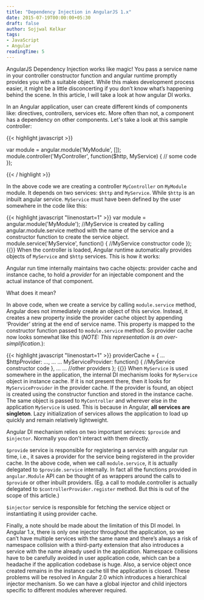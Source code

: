 ```yaml
---
title: "Dependency Injection in AngularJS 1.x"
date: 2015-07-19T00:00:00+05:30
draft: false
author: Sojjwal Kelkar
tags:
- JavaScript
- Angular
readingTime: 5
---
```


AngularJS Dependency Injection works like magic! You pass a service name in your controller constructor function and angular runtime promptly provides you with a suitable object. While this makes development process easier, it might be a little disconcerting if you don’t know what’s happening behind the scene. In this article, I will take a look at how angular DI works.

In an Angular application, user can create different kinds of components like: directives, controllers, services etc. More often than not, a component has a dependency on other components. Let's take a look at this sample controller:

{{< highlight javascript  >}}

var module = angular.module('MyModule', []);
module.controller('MyController', function($http, MyService) {
    // some code
});

{{< / highlight >}}

In the above code we are creating a controller `MyController` on `MyModule` module. It depends on two services: `$http` and `MyService`. While `$http` is an inbuilt angular service. `MyService` must have been defined by the user somewhere in the code like this:

{{< highlight javascript "linenostart=1" >}}
var module = angular.module('MyModule');
//MyService is created by calling angular.module.service method with the name of the service and a constructor function to create the service object.
module.service('MyService', function() {
    //MyService constructor code
});
{{</highlight>}}
When the controller is loaded, Angular runtime automatically provides objects of `MyService` and `$http` services. This is how it works:

Angular run time internally maintains two cache objects: provider cache and instance cache, to hold a _provider_ for an injectable component and the actual instance of that component.

What does it mean?

In above code, when we create a service by calling `module.service` method, Angular does not immediately create an object of this service. Instead, it creates a new property inside the provider cache object by appending ‘Provider’ string at the end of service name. This property is mapped to the constructor function passed to `module.service` method. So provider cache now looks somewhat like this (_NOTE: This representation is an over-simplification._):

{{< highlight javascript "linenostart=1" >}}
providerCache = {
    ...
    $httpProvider: ...,
    ...
    ...
    MyServiceProvider: function() {
        //MyService constructor code
    },
    ...
    ... //other providers
};
{{</highlight>}}
When `MyService` is used somewhere in the application, the internal DI mechanism looks for `MyService` object in instance cache. If it is not present there, then it looks for `MyServiceProvider` in the provider cache. If the provider is found, an object is created using the constructor function and stored in the instance cache. The same object is passed to `MyController` and wherever else in the application `MyService` is used. This is because in Angular, **all services are singleton**. Lazy initialization of services allows the application to load up quickly and remain relatively lightweight.

Angular DI mechanism relies on two important services: `$provide` and `$injector`. Normally you don’t interact with them directly.

`$provide` service is responsible for registering a service with angular run time, i.e., it saves a provider for the service being registered in the provider cache. In the above code, when we call `module.service`, it is actually delegated to `$provide.service` internally. In fact all the functions provided in `angular.Module` API can be thought of as wrappers around the calls to `$provide` or other inbuilt providers. (Eg. a call to module.controller is actually delegated to `$controllerProvider.register` method. But this is out of the scope of this article.)

`$injector` service is responsible for fetching the service object or instantiating it using provider cache.

Finally, a note should be made about the limitation of this DI model. In Angular 1.x, there is only one injector throughout the application, so we can’t have multiple services with the same name and there’s always a risk of namespace collision with a third-party extension that also introduces a service with the name already used in the application. Namespace collisions have to be carefully avoided in user application code, which can be a headache if the application codebase is huge. Also, a service object once created remains in the instance cache till the application is closed. These problems will be resolved in Angular 2.0 which introduces a hierarchical injector mechanism. So we can have a global injector and child injectors specific to different modules wherever required.
